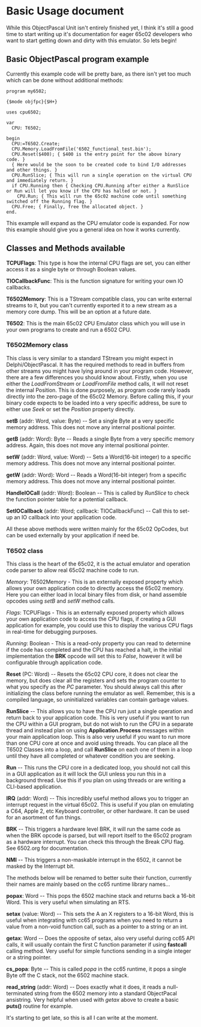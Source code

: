 # Basic Usage document

While this ObjectPascal Unit isn't entirely finished yet, I think it's still a good time to start writing up it's
documentation for eager 65c02 developers who want to start getting down and dirty with this emulator.  So lets begin!

## Basic ObjectPascal program example

Currently this example code will be pretty bare, as there isn't yet too much which can be done without additional methods:

    program my6502;
    
    {$mode objfpc}{$H+}
    
    uses cpu6502;
    
    var
      CPU: T6502;
    
    begin
      CPU:=T6502.Create;
      CPU.Memory.LoadFromFile('6502_functional_test.bin');
      CPU.Reset($400); { $400 is the entry point for the above binary code. }
      { Here would be the soon to be created code to bind I/O addresses and other things. }
      CPU.RunSlice; { This will run a single operation on the virtual CPU and immediately return. }
      if CPU.Running then { Checking CPU.Running after either a RunSlice or Run will let you know if the CPU has halted or not. }
        CPU.Run; { This will run the 65c02 machine code until something switched off the Running flag. }
      CPU.Free; { Finally, free the allocated object. }
    end.

This example will expand as the CPU emulator code is expanded.  For now this example should give you a general idea on how it
works currently.

## Classes and Methods available

**TCPUFlags**: This type is how the internal CPU flags are set, you can either access it as a single byte or through Boolean values.

**TIOCallbackFunc**: This is the function signature for writing your own IO callbacks.

**T6502Memory**: This is a TStream compatible class, you can write external streams to it, but you can't currently exported it to
a new stream as a memory core dump.  This will be an option at a future date.

**T6502**: This is the main 65c02 CPU Emulator class which you will use in your own programs to create and run a 6502 CPU.

### T6502Memory class

This class is very similar to a standard TStream you might expect in Delphi/ObjectPascal.  It has the required methods to read in
buffers from other streams you might have lying around in your program code.  However, there are a few differences you should know
about.  Firstly, when you use either the *LoadFromStream* or *LoadFromFile* method calls, it will not reset the internal Position.
This is done purposely, as program code rarely loads directly into the zero-page of the 65c02 Memory.  Before calling this, if your
binary code expects to be loaded into a very specific address, be sure to either use *Seek* or set the *Position* property directly.

**setB** (addr: Word, value: Byte) -- Set a single Byte at a very specific memory address.  This does not move any internal positional
pointer.

**getB** (addr: Word): Byte -- Reads a single Byte from a very specific memory address.  Again, this does not move any internal
positional pointer.

**setW** (addr: Word, value: Word) -- Sets a Word(16-bit integer) to a specific memory address.  This does not move any internal
positional pointer.

**getW** (addr: Word): Word -- Reads a Word(16-bit integer) from a specific memory address.  This does not move any internal positional pointer.

**HandleIOCall** (addr: Word): Boolean -- This is called by *RunSlice* to check the function pointer table for a potential callback.

**SetIOCallback** (addr: Word; callback: TIOCallbackFunc) -- Call this to set-up an IO callback into your application code.

All these above methods were written mainly for the 65c02 OpCodes, but can be used externally by your application if need be.

### T6502 class

This class is the heart of the 65c02, it is the actual emulator and operation code parser to allow real 65c02 machine code to run.

*Memory*: T6502Memory - This is an externally exposed property which allows your own application code to directly access the 65c02
memory.  Here you can either load in local binary files from disk, or hand assemble opcodes using *setB* and *setW* method calls.

*Flags*: TCPUFlags - This is an externally exposed property which allows your own application code to access the CPU flags, if
creating a GUI application for example, you could use this to display the various CPU flags in real-time for debugging purposes.

*Running*: Boolean - This is a read-only property you can read to determine if the code has completed and the CPU has reached a halt,
in the initial implementation the **BRK** opcode will set this to *False*, however it will be configurable through application code.

**Reset** (PC: Word) -- Resets the 65c02 CPU core, it does not clear the memory, but does clear all the registers and sets the program
counter to what you specify as the *PC* parameter.  You should always call this after initializing the class before running the
emulator as well.  Remember, this is a compiled language, so uninitialized variables can contain garbage values.

**RunSlice** -- This allows you to have the CPU run just a single operation and return back to your application code.  This is very
useful if you want to run the CPU within a GUI program, but do not wish to run the CPU in a separate thread and instead plan on using
**Application.Process** messages within your main application loop.  This is also very useful if you want to run more than one CPU
core at once and avoid using threads.  You can place all the T6502 Classes into a loop, and call **RunSlice** on each one of them in a loop until they have all completed or whatever condition you are seeking.

**Run** -- This runs the CPU core in a dedicated loop, you should not call this in a GUI application as it will lock the GUI unless
you run this in a background thread.  Use this if you plan on using threads or are writing a CLI-based application.

**IRQ** (addr: Word) -- This incredibly useful method allows you to trigger an interrupt request in the virtual 65c02.  This is useful
if you plan on emulating a C64, Apple 2, etc Keyboard controller, or other hardware.  It can be used for an asortment of fun things.

**BRK** -- This triggers a hardware level BRK, it will run the same code as when the BRK opcode is parsed, but will report itself to
the 65c02 program as a hardware interrupt.  You can check this through the Break CPU flag.  See 6502.org for documentation.

**NMI** -- This triggers a non-maskable interrupt in the 6502, it cannot be masked by the Interrupt bit.

The methods below will be renamed to better suite their function, currently their names are mainly based on the cc65 runtime library
names...

**popax**: Word -- This pops the 6502 machine stack and returns back a 16-bit Word.  This is very useful when simulating an RTS.

**setax** (value: Word) -- This sets the A an X registers to a 16-bit Word, this is useful when integrating with cc65 programs when
you need to return a value from a non-void function call, such as a pointer to a string or an int.

**getax**: Word -- Does the opposite of setax, also very useful during cc65 API calls, it will usually contain the first C function
parameter if using __fastcall__ calling method.  Very useful for simple functions sending in a single integer or a string pointer.

**cs_popa**: Byte -- This is called *popa* in the cc65 runtime, it pops a single Byte off the C stack, not the 6502 machine stack.

**read_string** (addr: Word) -- Does exactly what it does, it reads a null-terminated string from the 6502 memory into a standard
ObjectPacal ansistring.  Very helpful when used with *getax* above to create a basic **puts()** routine for example.

It's starting to get late, so this is all I can write at the moment.
